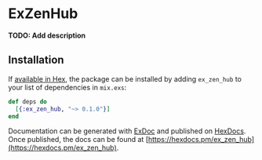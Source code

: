# ExZenHub

**TODO: Add description**

## Installation

If [available in Hex](https://hex.pm/docs/publish), the package can be installed
by adding `ex_zen_hub` to your list of dependencies in `mix.exs`:

```elixir
def deps do
  [{:ex_zen_hub, "~> 0.1.0"}]
end
```

Documentation can be generated with [ExDoc](https://github.com/elixir-lang/ex_doc)
and published on [HexDocs](https://hexdocs.pm). Once published, the docs can
be found at [https://hexdocs.pm/ex_zen_hub](https://hexdocs.pm/ex_zen_hub).


